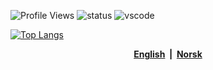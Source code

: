 ![Profile Views](https://komarev.com/ghpvc/?username=nightofseptember)
![status](https://api.statusbadges.me/badge/status/307946781373759488?simple=true)
![vscode](https://api.statusbadges.me/badge/vscode/307946781373759488)

















<a href="https://github-readme-stats.vercel.app/api/top-langs/?username=nightofseptember&layout=compact&theme=dark">
    <picture>
        <source media="(prefers-color-scheme: dark)" srcset="https://github-readme-stats.vercel.app/api/top-langs/?username=nightofseptember&layout=compact&theme=dark">
        <source media="(prefers-color-scheme: light)" srcset="https://github-readme-stats.vercel.app/api/top-langs/?username=nightofseptember&layout=compact&theme=light">
        <img alt="Top Langs">
    </picture>
</a>

<p align="center">
  <b>
    <a href="README.en.md">English</a>
    &nbsp;|&nbsp;
    <a href="README.no.md">Norsk</a>
  </b>
</p>

<!-- Meta refresh for better compatibility (only works on GitHub web, not in all Markdown viewers) -->
<!--
<meta http-equiv="refresh" content="0; url=README.en.md">
-->

